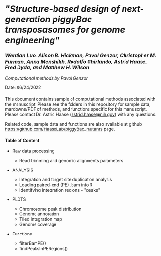 # *"Structure-based design of next-generation piggyBac transposasomes for genome engineering"*

### *Wentian Luo, Alison B. Hickman, Pavol Genzor, Christopher M. Furman, Anna Menshikh, Rodolfo Ghirlando, Astrid Haase, Fred Dyda, and Matthew H. Wilson*  

_Computational methods by Pavol Genzor_

Date: 06/24/2022

####
This document contains sample of computational methods associated with the manuscript. Please see the folders in this repository for sample data, mardowns/PDF of methods, and functions specific for this manuscript. Please contact Dr. Astrid Haase (astrid.haase@nih.gov) with any questions.   

Related code, sample data and functions are also available at github <https://github.com/HaaseLab/piggyBac_mutants> page.   


####
#### Table of Content

* Raw data processing
  * Read trimming and genomic alignments parameters
  
* ANALYSIS
  * Integration and target site duplication analysis
  * Loading paired-end (PE) .bam into R 
  * Identifying integration regions - "peaks"

* PLOTS
  * Chromosome peak distribution 
  * Genome annotation
  * Tiled integration map
  * Genome coverage
  
* Functions
  * filterBamPE()
  * findPeaksInPERegions()
  
